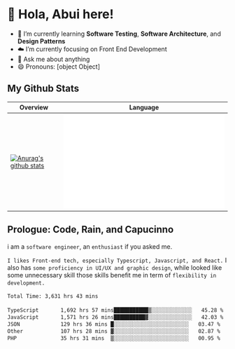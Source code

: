 # 👋 Hola, Abui here!

- 🌱 I’m currently learning **Software Testing**, **Software Architecture**, and **Design Patterns**
- ☁️ I’m currently focusing on Front End Development
- 💬 Ask me about anything
- 😄 Pronouns: [object Object]

## My Github Stats

| Overview | Language |
| --- | --- |
|[![Anurag's github stats](https://github-readme-stats.vercel.app/api?username=abui-am&count_private=true)](https://github.com/anuraghazra/github-readme-stats)|![Language](https://raw.githubusercontent.com/abui-am/stats/c6455f656dfce7acd3951e5ec5b25d72af0b2ee3/generated/languages.svg)|

## Prologue: Code, Rain, and Capucinno
i am a `software engineer`, an `enthusiast` if you asked me. 

`I likes Front-end tech, especially Typescript, Javascript, and React.` I also has `some proficiency in UI/UX and graphic design`, while looked like some unnecessary skill those skills benefit me in term of `flexibility in development.`


<!--START_SECTION:waka-->

```text
Total Time: 3,631 hrs 43 mins

TypeScript       1,692 hrs 57 mins███████████▒░░░░░░░░░░░░░   45.28 %
JavaScript       1,571 hrs 26 mins██████████▓░░░░░░░░░░░░░░   42.03 %
JSON             129 hrs 36 mins █░░░░░░░░░░░░░░░░░░░░░░░░   03.47 %
Other            107 hrs 28 mins ▓░░░░░░░░░░░░░░░░░░░░░░░░   02.87 %
PHP              35 hrs 31 mins  ▒░░░░░░░░░░░░░░░░░░░░░░░░   00.95 %
```

<!--END_SECTION:waka-->
